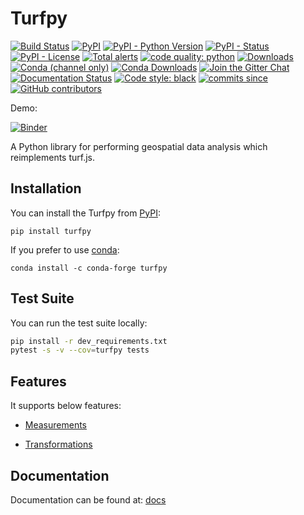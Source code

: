 # Turfpy
[![Build Status](https://travis-ci.com/omanges/turfpy.svg?branch=master)](https://travis-ci.com/omanges/turfpy)
[![PyPI](https://img.shields.io/pypi/v/turfpy)](https://pypi.org/project/turfpy/)
[![PyPI - Python Version](https://img.shields.io/pypi/pyversions/turfpy)](https://pypi.org/project/turfpy/)
[![PyPI - Status](https://img.shields.io/pypi/status/turfpy)](https://pypi.org/project/turfpy/)
[![PyPI - License](https://img.shields.io/pypi/l/turfpy)](https://pypi.org/project/turfpy/)
[![Total alerts](https://img.shields.io/lgtm/alerts/g/omanges/turfpy.svg?logo=lgtm&logoWidth=18)](https://lgtm.com/projects/g/omanges/turfpy/alerts/)
[![code quality: python](https://img.shields.io/lgtm/grade/python/g/omanges/turfpy.svg?logo=lgtm&logoWidth=18)](https://lgtm.com/projects/g/omanges/turfpy/context:python)
[![Downloads](https://pepy.tech/badge/turfpy/month)](https://pepy.tech/project/turfpy/month)
[![Conda (channel only)](https://img.shields.io/conda/vn/conda-forge/turfpy)](https://anaconda.org/conda-forge/turfpy)
[![Conda Downloads](https://img.shields.io/conda/dn/conda-forge/turfpy)](https://anaconda.org/conda-forge/turfpy)
[![Join the Gitter Chat](https://badges.gitter.im/Join%20Chat.svg)](https://gitter.im/turfpy/turfpy-user-group?utm_source=badge&utm_medium=badge&utm_campaign=pr-badge&utm_content=badge)
[![Documentation Status](https://readthedocs.org/projects/turfpy/badge/?version=latest)](https://turfpy.readthedocs.io/en/latest/?badge=latest)
[![Code style: black](https://img.shields.io/badge/code%20style-black-000000.svg)](https://github.com/psf/black)
[![commits since](https://img.shields.io/github/commits-since/omanges/turfpy/latest.svg)](https://github.com/omanges/turfpy/commits/master)
[![GitHub contributors](https://img.shields.io/github/contributors/omanges/turfpy)](https://github.com/omanges/turfpy/graphs/contributors)

Demo:

[![Binder](https://mybinder.org/badge_logo.svg)](https://mybinder.org/v2/gh/omanges/turfpy/master)


A Python library for performing geospatial data analysis which reimplements turf.js.

## Installation

You can install the Turfpy from [PyPI](https://pypi.org/project/turfpy/):
   
    pip install turfpy

If you prefer to use [conda](https://anaconda.org/conda-forge/turfpy):

    conda install -c conda-forge turfpy

## Test Suite

You can run the test suite locally:

```bash
pip install -r dev_requirements.txt
pytest -s -v --cov=turfpy tests
```

## Features
It supports below features:

- [Measurements](https://github.com/omanges/turfpy/blob/master/measurements.md)

- [Transformations](https://github.com/omanges/turfpy/blob/master/transformation.md)

## Documentation

Documentation can be found at: [docs](https://turfpy.readthedocs.io/en/latest/)


